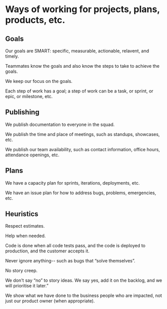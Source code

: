 # Ways of working for projects, plans, products, etc.


## Goals

Our goals are SMART: specific, measurable, actionable, relavent, and timely. 

Teammates know the goals and also know the steps to take to achieve the goals.

We keep our focus on the goals.

Each step of work has a goal; a step of work can be a task, or sprint, or epic, or milestone, etc.


## Publishing

We publish documentation to everyone in the squad.

We publish the time and place of meetings, such as standups, showcases, etc.

We publish our team availability, such as contact information, office hours, attendance openings, etc.


## Plans

We have a capacity plan for sprints, iterations, deployments, etc.

We have an issue plan for how to address bugs, problems, emergencies, etc.


## Heuristics

Respect estimates.

Help when needed.

Code is done when all code tests pass, and the code is deployed to production, and the customer accepts it.

Never ignore anything-- such as bugs that “solve themselves”.

No story creep.

We don't say “no” to story ideas. We say yes, add it on the backlog, and we will prioritise it later.”

We show what we have done to the business people who are impacted, not just our product owner (when appropriate).




